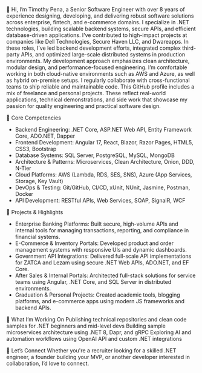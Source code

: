 👋 Hi, I’m Timothy Pena, a Senior Software Engineer with over 8 years of experience designing, developing, and delivering robust software solutions across enterprise, fintech, and e-commerce domains. I specialize in .NET technologies, building scalable backend systems, secure APIs, and efficient database-driven applications.
I’ve contributed to high-impact projects at companies like Dell Technologies, Secure Haven LLC, and Dwareapps. In these roles, I’ve led backend development efforts, integrated complex third-party APIs, and optimized large-scale distributed systems in production environments.
My development approach emphasizes clean architecture, modular design, and performance-focused engineering. I’m comfortable working in both cloud-native environments such as AWS and Azure, as well as hybrid on-premise setups. I regularly collaborate with cross-functional teams to ship reliable and maintainable code.
This GitHub profile includes a mix of freelance and personal projects. These reflect real-world applications, technical demonstrations, and side work that showcase my passion for quality engineering and practical software design.

🧰 Core Competencies
- Backend Engineering: .NET Core, ASP.NET Web API, Entity Framework Core, ADO.NET, Dapper
- Frontend Development: Angular 17, React, Blazor, Razor Pages, HTML5, CSS3, Bootstrap
- Database Systems: SQL Server, PostgreSQL, MySQL, MongoDB
- Architecture & Patterns: Microservices, Clean Architecture, Onion, DDD, N-Tier
- Cloud Platforms: AWS (Lambda, RDS, SES, SNS), Azure (App Services, Storage, Key Vault)
- DevOps & Testing: Git/GitHub, CI/CD, xUnit, NUnit, Jasmine, Postman, Docker
- API Development: RESTful APIs, Web Services, SOAP, SignalR, WCF

🔨 Projects & Highlights
- Enterprise Banking Platforms: Built secure, high-volume APIs and internal tools for managing transactions, reporting, and compliance in financial systems.
- E-Commerce & Inventory Portals: Developed product and order management systems with responsive UIs and dynamic dashboards.
- Government API Integrations: Delivered full-scale API implementations for ZATCA and Lezam using secure .NET Web APIs, ADO.NET, and EF Core.
- After Sales & Internal Portals: Architected full-stack solutions for service teams using Angular, .NET Core, and SQL Server in distributed environments.
- Graduation & Personal Projects: Created academic tools, blogging platforms, and e-commerce apps using modern JS frameworks and backend APIs.

🌱 What I’m Working On
Publishing technical repositories and clean code samples for .NET beginners and mid-level devs
Building sample microservices architecture using .NET 8, Dapr, and gRPC
Exploring AI and automation workflows using OpenAI API and custom .NET integrations

🤝 Let’s Connect
Whether you're a recruiter looking for a skilled .NET engineer, a founder building your MVP, or another developer interested in collaboration, I’d love to connect.
